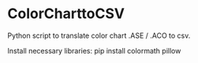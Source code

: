 # ColorCharttoCSV
Python script to translate color chart .ASE / .ACO to csv.

Install necessary libraries:
pip install colormath pillow
